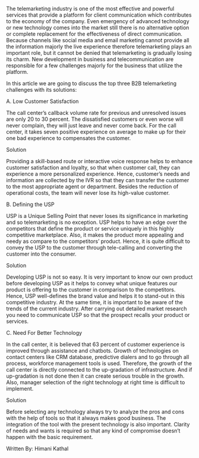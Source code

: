 The telemarketing industry is one of the most effective and powerful services that provide a platform for client communication which contributes to the economy of the company. Even emergency of advanced technology or new technology comes into the market still there is no alternative option or complete replacement for the effectiveness of direct communication. Because channels like social media and email marketing cannot provide all the information majorly the live experience therefore telemarketing plays an important role, but it cannot be denied that telemarketing is gradually losing its charm. New development in business and telecommunication are responsible for a few challenges majorly for the business that utilize the platform.

In this article we are going to discuss the top three B2B telemarketing challenges with its solutions:

A.	Low Customer Satisfaction

The call center’s callback volume rate for previous and unresolved issues are only 20 to 30 percent. The dissatisfied customers or even worse will never complain, they will just leave and never come back. For the call center, it takes seven positive experience on average to make up for their one bad experience to compensates the customer.

Solution

Providing a skill-based route or interactive voice response helps to enhance customer satisfaction and loyalty, so that when customer call, they can experience a more personalized experience. Hence, customer’s needs and information are collected by the IVR so that they can transfer the customer to the most appropriate agent or department. 
Besides the reduction of operational costs, the team will never lose its high-value customer.

B.	Defining the USP

USP is a Unique Selling Point that never loses its significance in marketing and so telemarketing is no exception. USP helps to have an edge over the competitors that define the product or service uniquely in this highly competitive marketplace. Also, it makes the product more appealing and needy as compare to the competitors’ product. Hence, it is quite difficult to convey the USP to the customer through tele-calling and converting the customer into the consumer.

Solution

Developing USP is not so easy. It is very important to know our own product before developing USP as it helps to convey what unique features our product is offering to the customer in comparison to the competitors. Hence, USP well-defines the brand value and helps it to stand-out in this competitive industry. At the same time, it is important to be aware of the trends of the current industry. After carrying out detailed market research you need to communicate USP so that the prospect recalls your product or services.

C.	Need For Better Technology

In the call center, it is believed that 63 percent of customer experience is improved through assistance and chatbots. Growth of technologies on contact centers like CRM database, predictive dialers and to go through all process, workforce management tools is used. Therefore, the growth of the call center is directly connected to the up-gradation of infrastructure. And if up-gradation is not done then it can create serious trouble in the growth. Also, manager selection of the right technology at right time is difficult to implement. 

Solution

Before selecting any technology always try to analyze the pros and cons with the help of tools so that it always makes good business. The integration of the tool with the present technology is also important. Clarity of needs and wants is required so that any kind of compromise doesn’t happen with the basic requirement. 

Written By:
Himani Kathal
